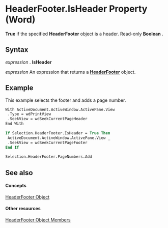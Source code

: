 
# HeaderFooter.IsHeader Property (Word)

 **True** if the specified **HeaderFooter** object is a header. Read-only **Boolean** .


## Syntax

 _expression_ . **IsHeader**

 _expression_ An expression that returns a **[HeaderFooter](3f2f926a-9220-5536-80ed-af63d2feb016.md)** object.


## Example

This example selects the footer and adds a page number.


```vb
With ActiveDocument.ActiveWindow.ActivePane.View 
 .Type = wdPrintView 
 .SeekView = wdSeekCurrentPageHeader 
End With 
 
If Selection.HeaderFooter.IsHeader = True Then 
 ActiveDocument.ActiveWindow.ActivePane.View _ 
 .SeekView = wdSeekCurrentPageFooter 
End If 
 
Selection.HeaderFooter.PageNumbers.Add
```


## See also


#### Concepts


[HeaderFooter Object](3f2f926a-9220-5536-80ed-af63d2feb016.md)
#### Other resources


[HeaderFooter Object Members](400647fc-cf49-a468-850f-f94a054552c0.md)
